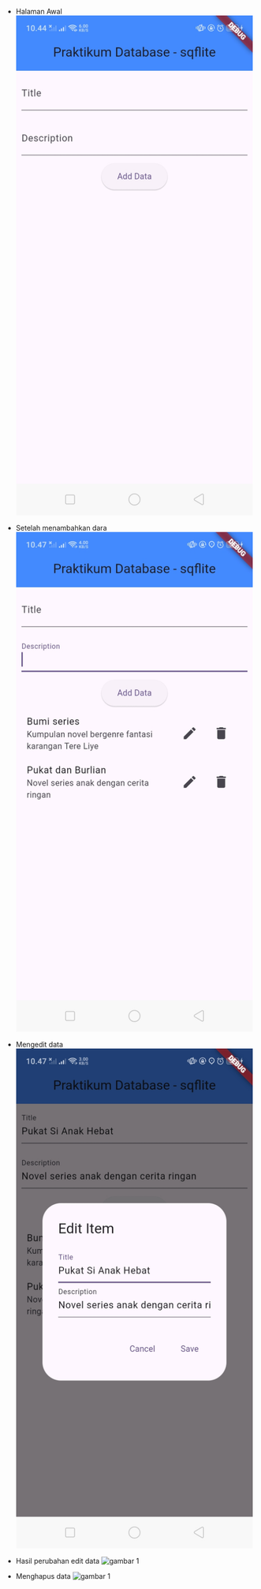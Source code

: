 - Halaman Awal
  ![gambar 1](screenshot_output_program/1.jpg)

- Setelah menambahkan dara
  ![gambar 2](screenshot_output_program/3.jpg)

- Mengedit data
  ![gambar 2](screenshot_output_program/5.jpg)

- Hasil perubahan edit data
  ![gambar 1](screenshot_output_program/6)

- Menghapus data
  ![gambar 1](screenshot_output_program/7)
